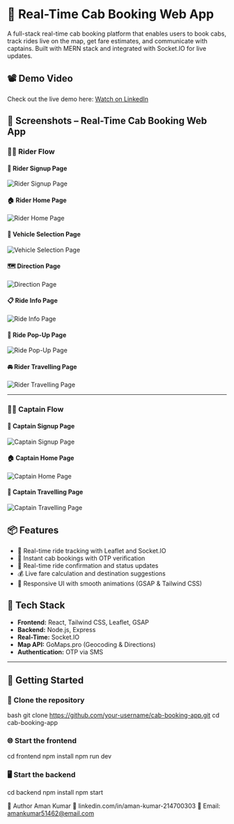 # 🚖 Real-Time Cab Booking Web App

A full-stack real-time cab booking platform that enables users to book cabs, track rides live on the map, get fare estimates, and communicate with captains. Built with MERN stack and integrated with Socket.IO for live updates.


## 📽 Demo Video

Check out the live demo here: [Watch on LinkedIn](https://www.linkedin.com/posts/aman-kumar-214700303_reactjs-socketio-webdevelopment-activity-7328460877681131520-Sl_8?utm_source=share&utm_medium=member_desktop&rcm=ACoAAE2GRTABvVKmykBAmCBUrKB7QLwbuxor71k)



## 📱 Screenshots – Real-Time Cab Booking Web App

### 🧍‍♂️ Rider Flow

#### 📝 Rider Signup Page
![Rider Signup Page](images/rider%20signup%20page.png)

#### 🏠 Rider Home Page
![Rider Home Page](images/rider%20home%20page.png)

#### 🚗 Vehicle Selection Page
![Vehicle Selection Page](images/vehicle%20selection%20page.png)

#### 🗺️ Direction Page
![Direction Page](images/direction%20page.png)

#### 📋 Ride Info Page
![Ride Info Page](images/ride%20info%20page.png)

#### 🚕 Ride Pop-Up Page
![Ride Pop-Up Page](images/ride%20pop%20up%20page.png)

#### 🚘 Rider Travelling Page
![Rider Travelling Page](images/rider%20travelling%20page.png)

---

### 👨‍✈️ Captain Flow

#### 📝 Captain Signup Page
![Captain Signup Page](images/captain%20signup%20page.png)

#### 🏠 Captain Home Page
![Captain Home Page](images/captain%20home%20page.png)

#### 🚗 Captain Travelling Page
![Captain Travelling Page](images/captain%20travelling%20page.png)


## 📦 Features

- 📍 Real-time ride tracking with Leaflet and Socket.IO  
- 🚕 Instant cab bookings with OTP verification  
- 💬 Real-time ride confirmation and status updates  
- 💰 Live fare calculation and destination suggestions  
- 🎨 Responsive UI with smooth animations (GSAP & Tailwind CSS)  

## 🔧 Tech Stack

- **Frontend:** React, Tailwind CSS, Leaflet, GSAP  
- **Backend:** Node.js, Express  
- **Real-Time:** Socket.IO  
- **Map API:** GoMaps.pro (Geocoding & Directions)  
- **Authentication:** OTP via SMS  

---

## 🚀 Getting Started

### 📁 Clone the repository

bash
git clone https://github.com/your-username/cab-booking-app.git
cd cab-booking-app


### 🌐 Start the frontend

cd frontend
npm install
npm run dev


### 🖥️ Start the backend

cd backend
npm install
npm start


🧠 Author
Aman Kumar
🔗 linkedin.com/in/aman-kumar-214700303
📧 Email: amankumar51462@email.com

